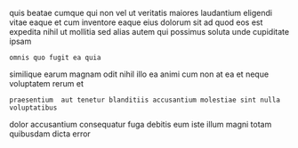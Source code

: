 <!--
title: Reduced 24 hour task-force
author: Meaghan
date: 2015-03-31-2151
link: 2015-03-31-2151-reduced-24-hour-task-force
tags: [Windows,factory,CSS,scope]
-->

quis beatae cumque qui non vel  ut
veritatis maiores laudantium eligendi vitae
eaque et cum inventore
eaque  eius dolorum sit ad quod
eos est expedita nihil ut mollitia sed alias autem
qui possimus soluta unde cupiditate ipsam
 	omnis quo fugit ea quia
similique earum magnam odit nihil
illo ea animi
cum non at ea et neque voluptatem rerum et
 	praesentium  aut tenetur blanditiis accusantium molestiae sint nulla voluptatibus
dolor accusantium consequatur fuga debitis eum iste
illum magni totam  quibusdam dicta error